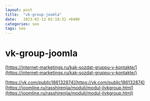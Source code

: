 ```yaml
---
layout: post
title:  "vk-group-joomla"
date:   2013-02-13 02:18:32 +0400
categories: seo
tags: seo
---
```


# vk-group-joomla
[https://internet-marketings.ru/kak-sozdat-gruppu-v-kontakte/](https://internet-marketings.ru/kak-sozdat-gruppu-v-kontakte/)

[https://vk.com/public186132874](https://vk.com/public186132874)
[https://joomline.ru/rasshirenija/moduli/modul-jlvkgroup.html](https://joomline.ru/rasshirenija/moduli/modul-jlvkgroup.html)







